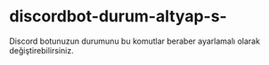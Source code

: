 # discordbot-durum-altyap-s-
Discord botunuzun durumunu bu komutlar beraber ayarlamalı olarak değiştirebilirsiniz.
